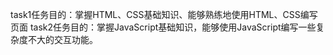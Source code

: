 
task1任务目的：掌握HTML、CSS基础知识、能够熟练地使用HTML、CSS编写页面
task2任务目的：掌握JavaScript基础知识，能够使用JavaScript编写一些复杂度不大的交互功能。
